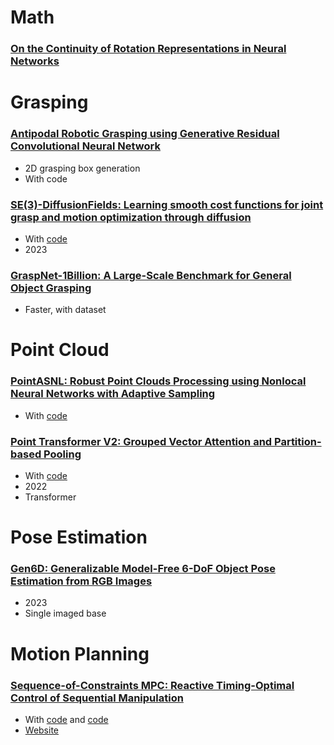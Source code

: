 # Math
### [On the Continuity of Rotation Representations in Neural Networks](https://arxiv.org/pdf/1812.07035.pdf)

# Grasping
### [Antipodal Robotic Grasping using Generative Residual Convolutional Neural Network](https://arxiv.org/pdf/1909.04810.pdf)
* 2D grasping box generation
* With code

### [SE(3)-DiffusionFields: Learning smooth cost functions for joint grasp and motion optimization through diffusion](https://arxiv.org/pdf/2209.03855.pdf)
* With [code](https://github.com/TheCamusean/grasp_diffusion)
* 2023

### [GraspNet-1Billion: A Large-Scale Benchmark for General Object Grasping](https://openaccess.thecvf.com/content_CVPR_2020/papers/Fang_GraspNet-1Billion_A_Large-Scale_Benchmark_for_General_Object_Grasping_CVPR_2020_paper.pdf)
* Faster, with dataset

# Point Cloud
### [PointASNL: Robust Point Clouds Processing using Nonlocal Neural Networks with Adaptive Sampling](https://arxiv.org/pdf/2003.00492.pdf)
* With [code](https://github.com/yanx27/PointASNL)

### [Point Transformer V2: Grouped Vector Attention and Partition-based Pooling](https://arxiv.org/pdf/2210.05666.pdf)
* With [code](https://github.com/Gofinge/PointTransformerV2)
* 2022
* Transformer

# Pose Estimation
### [Gen6D: Generalizable Model-Free 6-DoF Object Pose Estimation from RGB Images](https://arxiv.org/pdf/2204.10776.pdf)
* 2023
* Single imaged base


# Motion Planning
### [Sequence-of-Constraints MPC: Reactive Timing-Optimal Control of Sequential Manipulation](https://arxiv.org/pdf/2203.05390.pdf)
* With [code](https://github.com/MarcToussaint/22-SecMPC) and [code](https://github.com/MarcToussaint/botop)
* [Website](https://www.user.tu-berlin.de/mtoussai/22-SecMPC/)